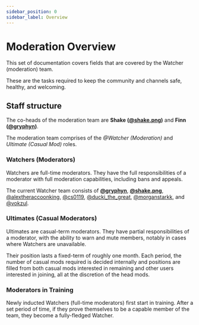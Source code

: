 ```yaml
---
sidebar_position: 0
sidebar_label: Overview
---
```


# Moderation Overview

This set of documentation covers fields that are covered by the Watcher (moderation) team.

These are the tasks required to keep the community and channels safe, healthy, and welcoming.

## Staff structure

The co-heads of the moderation team are **Shake ([@shake.png](https://discord.com/users/1034384071415050300))** and **Finn ([@gryphyn](https://discord.com/users/425133411837935628))**.

The moderation team comprises of the *@Watcher (Moderation)* and *Ultimate (Casual Mod)* roles. 

### Watchers (Moderators)

Watchers are full-time moderators. They have the full responsibilities of a moderator with full moderation capabilities, including bans and appeals. 

The current Watcher team consists of **[@gryphyn](https://discord.com/users/425133411837935628)**, **[@shake.png](https://discord.com/users/1034384071415050300)**, [@alextheraccoonking](https://discord.com/users/592820371682492438), [@cs0119](https://discord.com/users/582080465482285056), [@ducki_the_great](https://discord.com/users/1173791198545203212), [@morganstarkk](https://discord.com/users/1164870671302660222), and [@vokzul](https://discord.com/users/162453378364997633).

### Ultimates (Casual Moderators)

Ultimates are casual-term moderators. They have partial responsibilities of a moderator, with the ability to warn and mute members, notably in cases where Watchers are unavailable. 

Their position lasts a fixed-term of roughly one month. Each period, the number of casual mods required is decided internally and positions are filled from both casual mods interested in remaining and other users interested in joining, all at the discretion of the head mods. 

### Moderators in Training

Newly inducted Watchers (full-time moderators) first start in training. After a set period of time, if they prove themselves to be a capable member of the team, they become a fully-fledged Watcher. 
